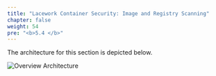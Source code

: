 ```yaml
---
title: "Lacework Container Security: Image and Registry Scanning"
chapter: false
weight: 54
pre: "<b>5.4 </b>"
---
```


The architecture for this section is depicted below.

![Overview Architecture](/images/eks-arch.png)
